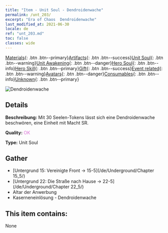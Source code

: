 ```yaml
---
title: "Item - Unit Soul - Dendroidenwache"
permalink: /unt_203/
excerpt: "Era of Chaos  Dendroidenwache"
last_modified_at: 2021-06-30
locale: de
ref: "unt_203.md"
toc: false
classes: wide
---
```

 [Materials](/ItemsDE/){: .btn .btn--primary}[Artifacts](/ItemsDE/Artifacts/){: .btn .btn--success}[Unit Soul](/ItemsDE/UnitSoul/){: .btn .btn--warning}[Unit Awakening](/ItemsDE/UnitAwakening/){: .btn .btn--danger}[Hero Soul](/ItemsDE/HeroSoul/){: .btn .btn--info}[Hero Skill](/ItemsDE/HeroSkill/){: .btn .btn--primary}[Gift](/ItemsDE/Gift/){: .btn .btn--success}[Event related](/ItemsDE/Events/){: .btn .btn--warning}[Avatars](/ItemsDE/Avatars/){: .btn .btn--danger}[Consumables](/ItemsDE/Consumables/){: .btn .btn--info}[Unknown](/ItemsDE/Unknown/){: .btn .btn--primary}

 ![Dendroidenwache](/images/u/ti_shuyao.jpg)

## Details
 **Beschreibung:** Mit 30 Seelen-Tokens lässt sich eine Dendroidenwache beschwören, eine Einheit mit Macht SR.

 **Quality:** <span style="color: #DA70D6">OK</span>

 **Type:** Unit Soul

## Gather

*    [Untergrund 15: Vereinigte Front -> 15-5](/de/Underground/Chapter 15_5/) 
*    [Untergrund 22: Die Straße nach Hause -> 22-5](/de/Underground/Chapter 22_5/) 
*    Altar der Anwerbung 
*    Kaserneneinlösung - Dendroidenwache 

## This item contains:

  None

